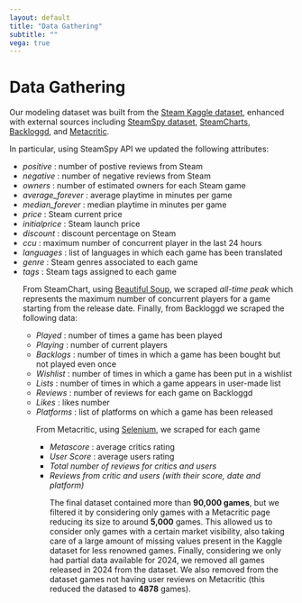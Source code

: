 ```yaml
---
layout: default
title: "Data Gathering"
subtitle: ""
vega: true
---
```


<h1 class = "full-width-wrapper superH1"> Data Gathering </h1>

Our modeling dataset was built from the <a href="https://www.kaggle.com/datasets/fronkongames/steam-games-dataset?select=games.csv">Steam Kaggle dataset</a>, enhanced with external sources including <a href="https://steamspy.com">SteamSpy dataset</a>, <a href="https://steamcharts.com">SteamCharts</a>, <a href="https://backloggd.com">Backloggd</a>, and <a href="https://www.metacritic.com/game/">Metacritic</a>. 

In particular, using SteamSpy API we updated the following attributes:

<ul class = "in_text_list">
    <li> <var> positive </var>: number of postive reviews from Steam </li>
    <li> <var> negative </var>: number of negative reviews from Steam  </li>
    <li> <var> owners </var>: number of estimated owners for each Steam game </li>
    <li> <var> average_forever </var>: average playtime in minutes per game </li>
    <li> <var> median_forever </var>: median playtime in minutes per game </li>
    <li> <var> price </var>: Steam current price </li>
    <li> <var> initialprice </var>: Steam launch price </li>
    <li> <var> discount </var>: discount percentage on Steam </li>
    <li> <var> ccu </var>: maximum number of concurrent player in the last 24 hours </li>
    <li> <var> languages </var>: list of languages in which each game has been translated </li>
    <li> <var> genre </var>: Steam genres associated to each game </li>
    <li> <var> tags </var>: Steam tags assigned to each game </li>
</u>

From SteamChart, using <a href="https://www.crummy.com/software/BeautifulSoup/bs4/doc/">Beautiful Soup</a>, we scraped <var> all-time peak </var> which represents the maximum number of concurrent players for a game starting from the release date. Finally, from Backloggd we scraped the following data:

<ul class = "in_text_list">
    <li> <var> Played </var>: number of times a game has been played </li>
    <li> <var> Playing </var>: number of current players </li>
    <li> <var> Backlogs </var>: number of times in which a game has been bought but not played even once </li>
    <li> <var> Wishlist </var>: number of times in which a game has been put in a wishlist </li>
    <li> <var> Lists </var>: number of times in which a game appears in user-made list </li>
    <li> <var> Reviews </var>: number of reviews for each game on Backloggd </li>
    <li> <var> Likes </var>: likes number </li>
    <li> <var> Platforms </var>: list of platforms on which a game has been released </li>
</u>

From Metacritic, using <a href="https://selenium-python.readthedocs.io/">Selenium</a>, we scraped for each game 

<ul class = "in_text_list">
    <li> <var> Metascore </var>: average critics rating </li>
    <li> <var> User Score </var>: average users rating </li>
    <li> <var> Total number of reviews for critics and users </var> </li>
    <li> <var> Reviews from critic and users (with their score, date and platform) </var> </li>
</u>

The final dataset contained more than <b>90,000 games</b>, but we filtered it by considering only games with a Metacritic page reducing its size to around <b>5,000</b> games. This allowed us to consider only games with a certain market visibility, also taking care of a large amount of missing values present in the Kaggle dataset for less renowned games. Finally, considering we only had partial data available for 2024, we removed all games released in 2024 from the dataset. We also removed from the dataset games not having user reviews on Metacritic (this reduced the datased to <b>4878</b> games). 



